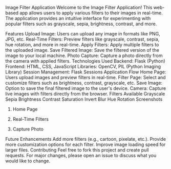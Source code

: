 Image Filter Application
Welcome to the Image Filter Application! This web-based app allows users to apply various filters to their images in real-time. The application provides an intuitive interface for experimenting with popular filters such as grayscale, sepia, brightness, contrast, and more.

Features
Upload Image: Users can upload any image in formats like PNG, JPG, etc.
Real-Time Filters: Preview filters like grayscale, contrast, sepia, hue rotation, and more in real-time.
Apply Filters: Apply multiple filters to the uploaded image.
Save Filtered Image: Save the filtered version of the image to your local machine.
Photo Capture: Capture a photo directly from the camera with applied filters.
Technologies Used
Backend: Flask (Python)
Frontend: HTML, CSS, JavaScript
Libraries: OpenCV, PIL (Python Imaging Library)
Session Management: Flask Sessions
Application Flow
Home Page: Users upload images and preview filters in real-time.
Filter Page: Select and customize filters such as brightness, contrast, grayscale, etc.
Save Image: Option to save the final filtered image to the user's device.
Camera: Capture live images with filters directly from the browser.
Filters Available
Grayscale
Sepia
Brightness
Contrast
Saturation
Invert
Blur
Hue Rotation
Screenshots
1. Home Page

2. Real-Time Filters

3. Capture Photo

Future Enhancements
Add more filters (e.g., cartoon, pixelate, etc.).
Provide more customization options for each filter.
Improve image loading speed for larger files.
Contributing
Feel free to fork this project and create pull requests. For major changes, please open an issue to discuss what you would like to change.

